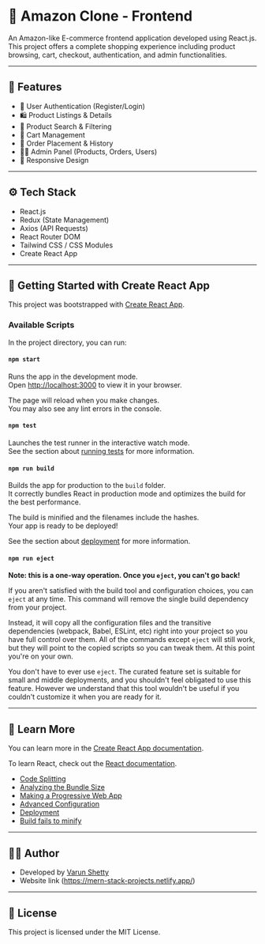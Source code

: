 # 🛒 Amazon Clone - Frontend

An Amazon-like E-commerce frontend application developed using React.js. This project offers a complete shopping experience including product browsing, cart, checkout, authentication, and admin functionalities.

---

## 🚀 Features

- 🔐 User Authentication (Register/Login)
- 🛍️ Product Listings & Details
- 🔎 Product Search & Filtering
- 🛒 Cart Management
- 📃 Order Placement & History
- 🧑‍💼 Admin Panel (Products, Orders, Users)
- 📱 Responsive Design

---

## ⚙️ Tech Stack

- React.js
- Redux (State Management)
- Axios (API Requests)
- React Router DOM
- Tailwind CSS / CSS Modules
- Create React App

---

## 🔧 Getting Started with Create React App

This project was bootstrapped with [Create React App](https://github.com/facebook/create-react-app).

### Available Scripts

In the project directory, you can run:

#### `npm start`

Runs the app in the development mode.  
Open [http://localhost:3000](http://localhost:3000) to view it in your browser.

The page will reload when you make changes.  
You may also see any lint errors in the console.

#### `npm test`

Launches the test runner in the interactive watch mode.  
See the section about [running tests](https://facebook.github.io/create-react-app/docs/running-tests) for more information.

#### `npm run build`

Builds the app for production to the `build` folder.  
It correctly bundles React in production mode and optimizes the build for the best performance.

The build is minified and the filenames include the hashes.  
Your app is ready to be deployed!

See the section about [deployment](https://facebook.github.io/create-react-app/docs/deployment) for more information.

#### `npm run eject`

**Note: this is a one-way operation. Once you `eject`, you can't go back!**

If you aren't satisfied with the build tool and configuration choices, you can `eject` at any time. This command will remove the single build dependency from your project.

Instead, it will copy all the configuration files and the transitive dependencies (webpack, Babel, ESLint, etc) right into your project so you have full control over them. All of the commands except `eject` will still work, but they will point to the copied scripts so you can tweak them. At this point you're on your own.

You don't have to ever use `eject`. The curated feature set is suitable for small and middle deployments, and you shouldn't feel obligated to use this feature. However we understand that this tool wouldn't be useful if you couldn't customize it when you are ready for it.

---

## 📄 Learn More

You can learn more in the [Create React App documentation](https://facebook.github.io/create-react-app/docs/getting-started).

To learn React, check out the [React documentation](https://reactjs.org/).

- [Code Splitting](https://facebook.github.io/create-react-app/docs/code-splitting)
- [Analyzing the Bundle Size](https://facebook.github.io/create-react-app/docs/analyzing-the-bundle-size)
- [Making a Progressive Web App](https://facebook.github.io/create-react-app/docs/making-a-progressive-web-app)
- [Advanced Configuration](https://facebook.github.io/create-react-app/docs/advanced-configuration)
- [Deployment](https://facebook.github.io/create-react-app/docs/deployment)
- [Build fails to minify](https://facebook.github.io/create-react-app/docs/troubleshooting#npm-run-build-fails-to-minify)

---

## 👨‍💻 Author

- Developed by [Varun Shetty](https://github.com/varun-320)
- Website link (https://mern-stack-projects.netlify.app/)
---

## 📃 License

This project is licensed under the MIT License.
